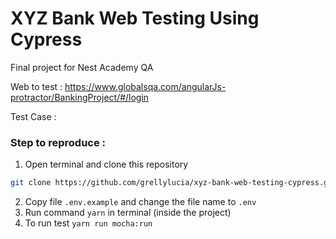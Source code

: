 # XYZ Bank Web Testing Using Cypress

Final project for Nest Academy QA

Web to test : https://www.globalsqa.com/angularJs-protractor/BankingProject/#/login

Test Case : 

### Step to reproduce :
1. Open terminal and clone this repository 
```bash
git clone https://github.com/grellylucia/xyz-bank-web-testing-cypress.git   
```
2. Copy file `.env.example` and change the file name to `.env`
3. Run command `yarn` in terminal (inside the project)
4. To run test `yarn run mocha:run`
